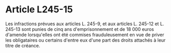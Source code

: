 # Article L245-15

Les infractions prévues aux articles L. 245-9, et aux articles L. 245-12 et L. 245-13 sont punies de cinq ans d'emprisonnement et de 18 000 euros d'amende lorsqu'elles ont été commises frauduleusement en vue de priver les obligataires ou certains d'entre eux d'une part des droits attachés à leur titre de créance.
